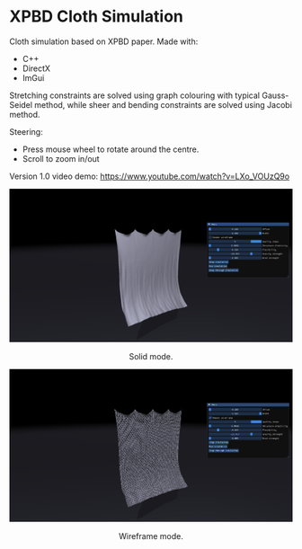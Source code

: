 # XPBD Cloth Simulation

Cloth simulation based on XPBD paper.
Made with:
- C++
- DirectX
- ImGui

Stretching constraints are solved using graph colouring with typical Gauss-Seidel method, while sheer and bending constraints are solved using Jacobi method.

Steering:
- Press mouse wheel to rotate around the centre.
- Scroll to zoom in/out

Version 1.0 video demo: https://www.youtube.com/watch?v=LXo_VOUzQ9o

![Solid Image](./images/Solid.png)
<p align="center">Solid mode.</p>

![Wireframe Image](./images/Wireframe.png)
<p align="center">Wireframe mode.</p>